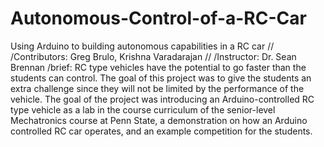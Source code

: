 # Autonomous-Control-of-a-RC-Car
Using Arduino to building autonomous capabilities in a RC car //
/Contributors: Greg Brulo, Krishna Varadarajan //
/Instructor: Dr. Sean Brennan
/brief: 
RC type vehicles have the potential to go faster than the students can control. 
The goal of this project was to give the students an extra challenge since they will not be limited by the performance of
the vehicle. The goal of the project was introducing an Arduino-controlled RC type vehicle as a lab in the course curriculum of the senior-level Mechatronics course at Penn State,
a demonstration on how an Arduino controlled RC car operates, and an example competition for the students.
